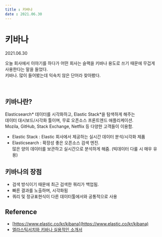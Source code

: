 ```yaml
---
title : 키바나
date : 2021.06.30
---
```


# 키바나
2021.06.30

오늘 회사에서 이야기를 하다가 어떤 회사는 슬랙을 키바나 용도로 쓰기 때문에 무겁게 사용한다는 말을 들었다.  
키바나. 많이 들어봤는데 익숙치 않은 단어라 찾아봤다.  

<br>

## 키바나란?
Elasticsearch\* 데이터를 시각화하고, Elastic Stack\*을 탐색하게 해주는  
데이터 대시보드/시각화 툴이며, 무료 오픈소스 프론트엔드 애플리케이션.  
Mozila, GitHub, Stack Exchange, Netflix 등 다양한 고객들이 이용함.  

* Elastic Stack : Elastic 회사에서 제공하는 실시간 데이터 분석/시각화 제품
* Elasticsearch : 
  확장성 좋은 오픈소스 검색 엔진.  
  많은 양의 데이터를 보관하고 실시간으로 분석하게 해줌. (빅데이터 다룰 시 매우 유용)   


## 키바나의 장점
* 검색 방식이기 때문에 최근 검색한 쿼리가 백업됨.
* 빠른 결과를 노출하며, 시각화됨
* 쿼리 및 정규표현식이 다른 데이터툴에서와 공통적으로 사용


## Reference
* [https://www.elastic.co/kr/kibana](https://www.elastic.co/kr/kibana)
* [엘라스틱서치와 키바나 실용적인 소개서](https://velog.io/@jakeseo_me/%EB%B2%88%EC%97%AD-%EC%97%98%EB%9D%BC%EC%8A%A4%ED%8B%B1%EC%84%9C%EC%B9%98%EC%99%80-%ED%82%A4%EB%B0%94%EB%82%98-%EC%8B%A4%EC%9A%A9%EC%A0%81%EC%9D%B8-%EC%86%8C%EA%B0%9C%EC%84%9C)


